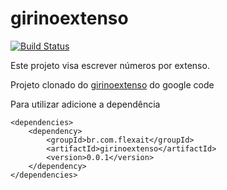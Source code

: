 girinoextenso
=============

[![Build Status](https://travis-ci.org/flexait/girinoextenso.svg?branch=master)](https://travis-ci.org/flexait/girinoextenso)

Este projeto visa escrever números por extenso.

Projeto clonado do [girinoextenso](https://code.google.com/p/girinoextenso) do google code

Para utilizar adicione a dependência

```
<dependencies>
	<dependency>
		<groupId>br.com.flexait</groupId>
		<artifactId>girinoextenso</artifactId>
		<version>0.0.1</version>
	</dependency>
</dependencies>
```

